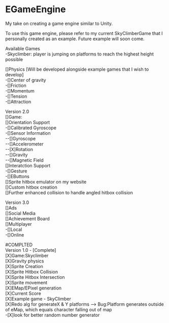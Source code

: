 # EGameEngine
My take on creating a game engine similar to Unity.

To use this game engine, please refer to my current SkyClimberGame that I personally created as an example. Future example will soon come.    

Available Games  
-Skyclimber: player is jumping on platforms to reach the highest height possible  

[]Physics [Will be developed alongside example games that I wish to develop]    
-[]Center of gravity  
-[]Friction  
-[]Momentum  
-[]Tension  
-[]Attraction   

Version 2.0  
[]Game:  
[]Orientation Support  
-[]Calibrated Gyroscope  
-[]Sensor Information  
--[]Gyroscope   
--[]Accelerometer   
--[X]Rotation  
--[]Gravity   
--[]Magnetic Field  
[]Interatction Support   
-[]Gesture  
-[]EButtons  
[]Sprite hitbox emulator on my website    
[]Custom hitbox creation   
[]Further enhanced collision to handle angled hitbox collision   
  
Version 3.0  
[]Ads  
[]Social Media  
[]Achievement Board  
[]Multiplayer  
-[]Local  
-[]Online  


#COMPLTED  
Version 1.0 - [Complete]   
[X]Game:Skyclimber    
[X]Gravity physics   
[X]Sprite Creation  
[X]Sprite Hitbox Collision   
[X]Sprite Hitbox Intersection    
[X]Sprite movement  
[X]EMap/EPixel generation  
[X]Current Score  
[X]Example game - SkyClimber  
[X]Redo alg for generateX & Y platforms --> Bug:Platform generates outside of eMap, which equals character falling out of map  
-[X]look for better random number generator
